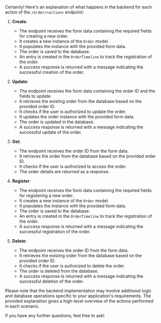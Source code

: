 Certainly! Here's an explanation of what happens in the backend for each action of the `/order/<action>` endpoint:

1.  **Create**:
    
    *   The endpoint receives the form data containing the required fields for creating a new order.
    *   It creates a new instance of the `Order` model.
    *   It populates the instance with the provided form data.
    *   The order is saved to the database.
    *   An entry is created in the `OrderTimeline` to track the registration of the order.
    *   A success response is returned with a message indicating the successful creation of the order.
2.  **Update**:
    
    *   The endpoint receives the form data containing the order ID and the fields to update.
    *   It retrieves the existing order from the database based on the provided order ID.
    *   It checks if the user is authorized to update the order.
    *   It updates the order instance with the provided form data.
    *   The order is updated in the database.
    *   A success response is returned with a message indicating the successful update of the order.
3.  **Get**:
    
    *   The endpoint receives the order ID from the form data.
    *   It retrieves the order from the database based on the provided order ID.
    *   It checks if the user is authorized to access the order.
    *   The order details are returned as a response.
4.  **Register**:
    
    *   The endpoint receives the form data containing the required fields for registering a new order.
    *   It creates a new instance of the `Order` model.
    *   It populates the instance with the provided form data.
    *   The order is saved to the database.
    *   An entry is created in the `OrderTimeline` to track the registration of the order.
    *   A success response is returned with a message indicating the successful registration of the order.
5.  **Delete**:
    
    *   The endpoint receives the order ID from the form data.
    *   It retrieves the existing order from the database based on the provided order ID.
    *   It checks if the user is authorized to delete the order.
    *   The order is deleted from the database.
    *   A success response is returned with a message indicating the successful deletion of the order.

Please note that the backend implementation may involve additional logic and database operations specific to your application's requirements. The provided explanation gives a high-level overview of the actions performed in each scenario.

If you have any further questions, feel free to ask!
